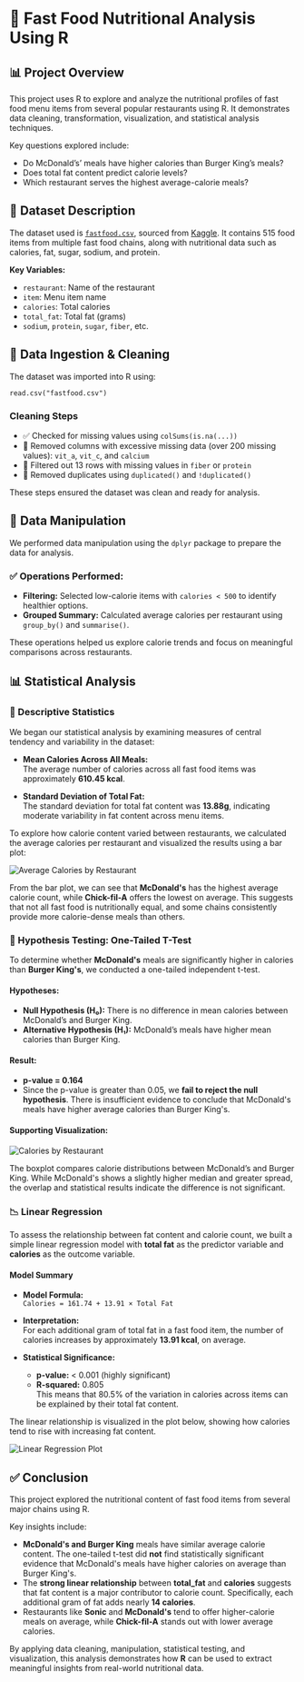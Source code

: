 # 🍔 Fast Food Nutritional Analysis Using R

## 📊 Project Overview

This project uses R to explore and analyze the nutritional profiles of fast food menu items from several popular restaurants using R. It demonstrates data cleaning, transformation, visualization, and statistical analysis techniques.

Key questions explored include:

- Do McDonald’s’ meals have higher calories than Burger King’s meals?
- Does total fat content predict calorie levels?
- Which restaurant serves the highest average-calorie meals?

## 📁 Dataset Description

The dataset used is [`fastfood.csv`](./fastfood.csv), sourced from [Kaggle](https://www.kaggle.com/datasets/ulrikthygepedersen/fastfood-nutrition). It contains 515 food items from multiple fast food chains, along with nutritional data such as calories, fat, sugar, sodium, and protein.

**Key Variables:**
- `restaurant`: Name of the restaurant
- `item`: Menu item name
- `calories`: Total calories
- `total_fat`: Total fat (grams)
- `sodium`, `protein`, `sugar`, `fiber`, etc.

## 🔄 Data Ingestion & Cleaning

The dataset was imported into R using:

`read.csv("fastfood.csv")`

### Cleaning Steps

- ✅ Checked for missing values using `colSums(is.na(...))`
- 🧹 Removed columns with excessive missing data (over 200 missing values): `vit_a`, `vit_c`, and `calcium`
- 🧼 Filtered out 13 rows with missing values in `fiber` or `protein`
- 🚫 Removed duplicates using `duplicated()` and `!duplicated()`

These steps ensured the dataset was clean and ready for analysis.

## 🧰 Data Manipulation

We performed data manipulation using the `dplyr` package to prepare the data for analysis.

### ✅ Operations Performed:
- **Filtering:** Selected low-calorie items with `calories < 500` to identify healthier options.
- **Grouped Summary:** Calculated average calories per restaurant using `group_by()` and `summarise()`.

These operations helped us explore calorie trends and focus on meaningful comparisons across restaurants.

## 📊 Statistical Analysis

### 📌 Descriptive Statistics

We began our statistical analysis by examining measures of central tendency and variability in the dataset:

- **Mean Calories Across All Meals:**  
  The average number of calories across all fast food items was approximately **610.45 kcal**.

- **Standard Deviation of Total Fat:**  
  The standard deviation for total fat content was **13.88g**, indicating moderate variability in fat content across menu items.

To explore how calorie content varied between restaurants, we calculated the average calories per restaurant and visualized the results using a bar plot:

![Average Calories by Restaurant](BARPLOT.png)

From the bar plot, we can see that **McDonald's** has the highest average calorie count, while **Chick-fil-A** offers the lowest on average. This suggests that not all fast food is nutritionally equal, and some chains consistently provide more calorie-dense meals than others.

### 🧪 Hypothesis Testing: One-Tailed T-Test

To determine whether **McDonald's** meals are significantly higher in calories than **Burger King's**, we conducted a one-tailed independent t-test.

#### Hypotheses:
- **Null Hypothesis (H₀):** There is no difference in mean calories between McDonald’s and Burger King.
- **Alternative Hypothesis (H₁):** McDonald’s meals have higher mean calories than Burger King.

#### Result:
- **p-value = 0.164**  
- Since the p-value is greater than 0.05, we **fail to reject the null hypothesis**. There is insufficient evidence to conclude that McDonald's meals have higher average calories than Burger King's.

#### Supporting Visualization:

![Calories by Restaurant](BOXPLOT.png)

The boxplot compares calorie distributions between McDonald’s and Burger King. While McDonald's shows a slightly higher median and greater spread, the overlap and statistical results indicate the difference is not significant.

### 📉 Linear Regression

To assess the relationship between fat content and calorie count, we built a simple linear regression model with **total fat** as the predictor variable and **calories** as the outcome variable.

#### Model Summary

- **Model Formula:**  
  `Calories = 161.74 + 13.91 × Total Fat`

- **Interpretation:**  
  For each additional gram of total fat in a fast food item, the number of calories increases by approximately **13.91 kcal**, on average.

- **Statistical Significance:**
  - **p-value:** < 0.001 (highly significant)
  - **R-squared:** 0.805  
    This means that 80.5% of the variation in calories across items can be explained by their total fat content.

The linear relationship is visualized in the plot below, showing how calories tend to rise with increasing fat content.

![Linear Regression Plot](LINREG.png)

## ✅ Conclusion

This project explored the nutritional content of fast food items from several major chains using R.

Key insights include:

- **McDonald's and Burger King** meals have similar average calorie content. The one-tailed t-test did **not** find statistically significant evidence that McDonald's meals have higher calories on average than Burger King's.
- The **strong linear relationship** between **total_fat** and **calories** suggests that fat content is a major contributor to calorie count. Specifically, each additional gram of fat adds nearly **14 calories**.
- Restaurants like **Sonic** and **McDonald's** tend to offer higher-calorie meals on average, while **Chick-fil-A** stands out with lower average calories.

By applying data cleaning, manipulation, statistical testing, and visualization, this analysis demonstrates how **R** can be used to extract meaningful insights from real-world nutritional data.
